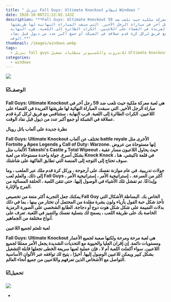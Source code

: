 ```yaml
---
title: " تنزيل Fall Guys: Ultimate Knockout لنظام Windows "
date: 2020-10-06T21:22:02.143Z
description: "**Fall Guys: Ultimate Knockout هي لعبة معركة ملكية حيث تلعب ضد 59
  رجل آخر في مباراة الرجل الأخير. التي سبقت المباراة النهائية لها طريقتها
  الفريدة في القضاء على اللاعبين. الكرات الطائرة إلى اللعبة. قرب النهاية ،
  ستتنافس مع فريق لركل كرة قدم عملاقة في الشبكة أو جمع أكبر عدد من ذيول قبل نفاد
  الوقت.**"
thumbnail: /images/windows.webp
tags:
  - تنزيل fall guys للاندرويد والكمبيوتر متطلبات تشغيل Ultimate Knockout
categories:
  - windows
---
```

<!--StartFragment-->

[![](https://1.bp.blogspot.com/-AsT47-40SQI/X1-tqXSl2JI/AAAAAAAAOv0/o1AYME5rwPIeinduW8-R8SHh-5CzGPScwCLcBGAsYHQ/s0/fall-guys-ultimate-knockout-fall-guys-ultimate-knockout-logo-01-ps4-23jun20-en-hk.jpg)](https://1.bp.blogspot.com/-AsT47-40SQI/X1-tqXSl2JI/AAAAAAAAOv0/o1AYME5rwPIeinduW8-R8SHh-5CzGPScwCLcBGAsYHQ/s120/fall-guys-ultimate-knockout-fall-guys-ultimate-knockout-logo-01-ps4-23jun20-en-hk.jpg)



### ☑️الوصف

**Fall Guys: Ultimate Knockout هي لعبة معركة ملكية حيث تلعب ضد 59 رجل آخر في مباراة الرجل الأخير. التي سبقت المباراة النهائية لها طريقتها الفريدة في القضاء على اللاعبين. الكرات الطائرة إلى اللعبة. قرب النهاية ، ستتنافس مع فريق لركل كرة قدم عملاقة في الشبكة أو جمع أكبر عدد من ذيول قبل نفاد الوقت.**



**نظرة جديدة على ألعاب باتل رويال**

**Fall Guys: Ultimate Knockout تختلف عن ألعاب battle royale الأخرى مثل Fortnite و Apex Legends و Call of Duty: Warzone. إنها مستوحاة من عروض الألعاب مثل Takeshi's Castle و Total Wipeout ، حيث يحاول اللاعبون مسار عقبة بشكل أسرع. جولة واحدة مستوحاة من لعبة Knock Knock في قلعة تاكيشي. هنا ، سوف تحتاج إلى التوجه إلى المنصة التي تطابق الفاكهة على شاشتك.**





**جولات تدريبية. في عام موازنة نفسك على أرجوحة ، وركل كرة قدم ملك عبر الملعب ، وما إلى ذلك. والعلم لعب Fall Guys أكثر من السرعة. ، إستراتيجية الأمر ، إستراتيجية الأمر ، وإبداعًا. تم تفشل تلك الأشياء في الوصول إليها. حتى تتقن اللعبة ، الحلقة المسائية من المرح والإثارة.**



**يمكنك جعل التجربة أكثر متعة من تخصيص Fall Guy الخاص بك. البساطة الأشكال التي تأخذ شكل حبة الفول بأزياء ولون بشرة مقلدة من المحتمل أن تختار من بينها ، بما في ذلك بدلات التميمة على شكل شكل هوت دوج أو دجاجة. الطابع الشخصي على الصورة الرمزية الخاصة بك على طريقة اللعب ، يسمح لك بتسلية نفسك والتميز في اللعبة. تعرف على أنواع مختلفة من الجماهير.**



**لعبة تلعثم لجميع اللاعبين**

**Fall Guys: Ultimate Knockout هي لعبة مرحة ومرحة ولكنها صعبة لجميع الأعمار ومستويات دائمة. إن إقران العليا والحيوية مع التحديات الشديدة يجعل الأمر ممتعًا لجميع اللاعبين. سواء أكملت اللعبة أم لا ، فإن عملية لعبها سريعة الخطى تجعلها قابلة التشغيل بشكل كبير ويمكن للاعبين الوصول إليها. أخيرًا ، يتيح لك توافقه عبر الألوان الأساسية التواصل مع الأشخاص الذين تعرفهم واللاعبين من جميع أنحاء العالم.**

### ☑️تحميل



[![](https://1.bp.blogspot.com/-1fiawQW3GMg/XiIaZuA1_oI/AAAAAAAAMzc/-uKJxFah4wEVlzQUJKZFgoTVMl1OslRRQCLcBGAsYHQ/s1600/PicsArt_01-17-09.34.13.png)](http://www.ibrambramtech1.com/p/redirect.html?&url=https://fall-guys-ultimate-knockout.ar.softonic.com/download)

* [](http://twitter.com/share?url=http://www.apkseven.com/2020/09/fall-guys-ultimate-knockout-windows.html "Twitter Tweet")

<!--EndFragment-->